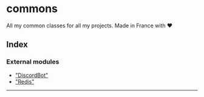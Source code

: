 
commons
=======

All my common classes for all my projects. Made in France with ❤

## Index

### External modules

* ["DiscordBot"](modules/_discordbot_.md)
* ["Redis"](modules/_redis_.md)

---


